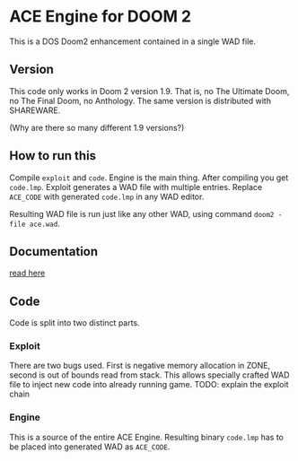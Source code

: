 # ACE Engine for DOOM 2

This is a DOS Doom2 enhancement contained in a single WAD file.

## Version

This code only works in Doom 2 version 1.9.
That is, no The Ultimate Doom, no The Final Doom, no Anthology.
The same version is distributed with SHAREWARE.

(Why are there so many different 1.9 versions?)

## How to run this

Compile `exploit` and `code`.
Engine is the main thing. After compiling you get `code.lmp`.
Exploit generates a WAD file with multiple entries. Replace `ACE_CODE` with generated `code.lmp` in any WAD editor.

Resulting WAD file is run just like any other WAD, using command `doom2 -file ace.wad`.

## Documentation

[read here](doc/main.md)

## Code

Code is split into two distinct parts.

### Exploit

There are two bugs used. First is negative memory allocation in ZONE, second is out of bounds read from stack.
This allows specially crafted WAD file to inject new code into already running game.
TODO: explain the exploit chain

### Engine

This is a source of the entire ACE Engine. Resulting binary `code.lmp` has to be placed into generated WAD as `ACE_CODE`.
